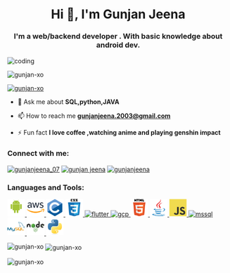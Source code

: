 <h1 align="center">Hi 👋, I'm Gunjan Jeena</h1>
<h3 align="center">I'm a web/backend developer . With basic knowledge about android dev.</h3>
<img align="center" alt="coding" width="150" src="[https://www.bluey.tv/wp-content/uploads/2024/01/tv-ezgif.com-video-to-gif-converter.gif](https://gifdb.com/images/high/satoru-gojo-hi-and-bye-hiding-behind-door-0qy83shmb9lmo3rt.gif)">

<p align="left"> <img src="https://komarev.com/ghpvc/?username=gunjan-xo&label=Profile%20views&color=0e75b6&style=flat" alt="gunjan-xo" /> </p>

<p align="left"> <a href="https://github.com/ryo-ma/github-profile-trophy"><img src="https://github-profile-trophy.vercel.app/?username=gunjan-xo" alt="gunjan-xo" /></a> </p>

- 💬 Ask me about **SQL,python,JAVA**

- 📫 How to reach me **gunjanjeena.2003@gmail.com**

- ⚡ Fun fact **I love coffee ,watching anime and playing genshin impact**

<h3 align="left">Connect with me:</h3>
<p align="left">
<a href="https://twitter.com/gunjanjeena_07" target="blank"><img align="center" src="https://raw.githubusercontent.com/rahuldkjain/github-profile-readme-generator/master/src/images/icons/Social/twitter.svg" alt="gunjanjeena_07" height="30" width="40" /></a>
<a href="https://linkedin.com/in/gunjan jeena" target="blank"><img align="center" src="https://raw.githubusercontent.com/rahuldkjain/github-profile-readme-generator/master/src/images/icons/Social/linked-in-alt.svg" alt="gunjan jeena" height="30" width="40" /></a>
<a href="https://www.leetcode.com/gunjanjeena" target="blank"><img align="center" src="https://raw.githubusercontent.com/rahuldkjain/github-profile-readme-generator/master/src/images/icons/Social/leet-code.svg" alt="gunjanjeena" height="30" width="40" /></a>
</p>

<h3 align="left">Languages and Tools:</h3>
<p align="left"> <a href="https://developer.android.com" target="_blank" rel="noreferrer"> <img src="https://raw.githubusercontent.com/devicons/devicon/master/icons/android/android-original-wordmark.svg" alt="android" width="40" height="40"/> </a> <a href="https://aws.amazon.com" target="_blank" rel="noreferrer"> <img src="https://raw.githubusercontent.com/devicons/devicon/master/icons/amazonwebservices/amazonwebservices-original-wordmark.svg" alt="aws" width="40" height="40"/> </a> <a href="https://www.cprogramming.com/" target="_blank" rel="noreferrer"> <img src="https://raw.githubusercontent.com/devicons/devicon/master/icons/c/c-original.svg" alt="c" width="40" height="40"/> </a> <a href="https://www.w3schools.com/css/" target="_blank" rel="noreferrer"> <img src="https://raw.githubusercontent.com/devicons/devicon/master/icons/css3/css3-original-wordmark.svg" alt="css3" width="40" height="40"/> </a> <a href="https://flutter.dev" target="_blank" rel="noreferrer"> <img src="https://www.vectorlogo.zone/logos/flutterio/flutterio-icon.svg" alt="flutter" width="40" height="40"/> </a> <a href="https://cloud.google.com" target="_blank" rel="noreferrer"> <img src="https://www.vectorlogo.zone/logos/google_cloud/google_cloud-icon.svg" alt="gcp" width="40" height="40"/> </a> <a href="https://www.w3.org/html/" target="_blank" rel="noreferrer"> <img src="https://raw.githubusercontent.com/devicons/devicon/master/icons/html5/html5-original-wordmark.svg" alt="html5" width="40" height="40"/> </a> <a href="https://www.java.com" target="_blank" rel="noreferrer"> <img src="https://raw.githubusercontent.com/devicons/devicon/master/icons/java/java-original.svg" alt="java" width="40" height="40"/> </a> <a href="https://developer.mozilla.org/en-US/docs/Web/JavaScript" target="_blank" rel="noreferrer"> <img src="https://raw.githubusercontent.com/devicons/devicon/master/icons/javascript/javascript-original.svg" alt="javascript" width="40" height="40"/> </a> <a href="https://www.microsoft.com/en-us/sql-server" target="_blank" rel="noreferrer"> <img src="https://www.svgrepo.com/show/303229/microsoft-sql-server-logo.svg" alt="mssql" width="40" height="40"/> </a> <a href="https://www.mysql.com/" target="_blank" rel="noreferrer"> <img src="https://raw.githubusercontent.com/devicons/devicon/master/icons/mysql/mysql-original-wordmark.svg" alt="mysql" width="40" height="40"/> </a> <a href="https://nodejs.org" target="_blank" rel="noreferrer"> <img src="https://raw.githubusercontent.com/devicons/devicon/master/icons/nodejs/nodejs-original-wordmark.svg" alt="nodejs" width="40" height="40"/> </a> <a href="https://www.python.org" target="_blank" rel="noreferrer"> <img src="https://raw.githubusercontent.com/devicons/devicon/master/icons/python/python-original.svg" alt="python" width="40" height="40"/> </a> </p>

<p><img align="left" src="https://github-readme-stats.vercel.app/api/top-langs?username=gunjan-xo&show_icons=true&locale=en&layout=compact" alt="gunjan-xo" /></p>

<p>&nbsp;<img align="center" src="https://github-readme-stats.vercel.app/api?username=gunjan-xo&show_icons=true&locale=en" alt="gunjan-xo" /></p>

<p><img align="center" src="https://github-readme-streak-stats.herokuapp.com/?user=gunjan-xo&" alt="gunjan-xo" /></p>
